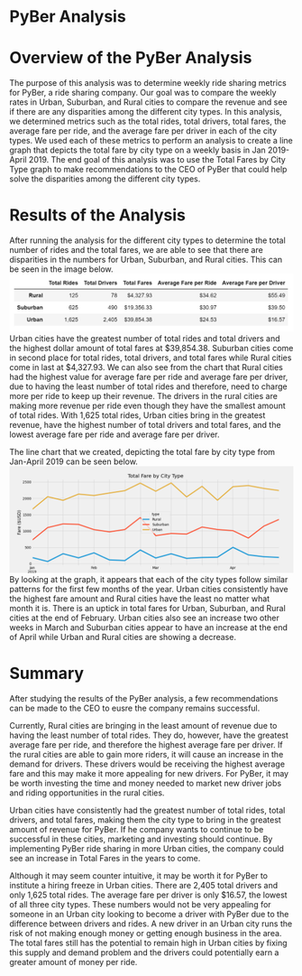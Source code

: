 # PyBer Analysis
# Overview of the PyBer Analysis
The purpose of this analysis was to determine weekly ride sharing metrics for PyBer, a ride sharing company. Our goal was to compare the weekly rates in Urban, Suburban, and Rural cities to compare the revenue and see if there are any disparities among the different city types. In this analysis, we determined metrics such as the total rides, total drivers, total fares, the average fare per ride, and the average fare per driver in each of the city types. We used each of these metrics to perform an analysis to create a line graph that depicts the total fare by city type on a weekly basis in Jan 2019-April 2019. The end goal of this analysis was to use the Total Fares by City Type graph to make recommendations to the CEO of PyBer that could help solve the disparities among the different city types. 
# Results of the Analysis
After running the analysis for the different city types to determine the total number of rides and the total fares, we are able to see that there are disparities in the numbers for Urban, Suburban, and Rural cities. This can be seen in the image below. 
![city_fares](https://github.com/aarce21/PyBer_Analysis/blob/main/Resources/city_fares.PNG)
Urban cities have the greatest number of total rides and total drivers and the highest dollar amount of total fares at $39,854.38. Suburban cities come in second place for total rides, total drivers, and total fares while Rural cities come in last at $4,327.93. We can also see from the chart that Rural cities had the highest value for average fare per ride and average fare per driver, due to having the least number of total rides and therefore, need to charge more per ride to keep up their revenue. The drivers in the rural cities are making more revenue per ride even though they have the smallest amount of total rides. With 1,625 total rides, Urban cities bring in the greatest revenue, have the highest number of total drivers and total fares, and the lowest average fare per ride and average fare per driver. 

The line chart that we created, depicting the total fare by city type from Jan-April 2019 can be seen below. 
![PyBer_fare_summary](https://github.com/aarce21/PyBer_Analysis/blob/main/analysis/PyBer_fare_summary.png)
By looking at the graph, it appears that each of the city types follow similar patterns for the first few months of the year. Urban cities consistently have the highest fare amount and Rural cities have the least no matter what month it is. There is an uptick in total fares for Urban, Suburban, and Rural cities at the end of February. Urban cities also see an increase two other weeks in March and Suburban cities appear to have an increase at the end of April while Urban and Rural cities are showing a decrease. 
# Summary
After studying the results of the PyBer analysis, a few recommendations can be made to the CEO to eusre the company remains successful. 

Currently, Rural cities are bringing in the least amount of revenue due to having the least number of total rides. They do,     however, have the greatest average fare per ride, and therefore the highest average fare per driver. If the rural cities are       able to gain more riders, it will cause an increase in the demand for drivers. These drivers would be receiving the highest       average fare and this may make it more appealing for new drivers. For PyBer, it may be worth investing the time and money         needed to market new driver jobs and riding opportunities in the rural cities.         
    
Urban cities have consistently had the greatest number of total rides, total drivers, and total fares, making them the city type to bring in the greatest amount of revenue for PyBer. If he company wants to continue to be successful in these cities, marketing and investing should continue. By implementing PyBer ride sharing in more Urban cities, the company could see an increase in Total Fares in the years to come. 

Although it may seem counter intuitive, it may be worth it for PyBer to institute a hiring freeze in Urban cities. There are 2,405 total drivers and only 1,625 total rides. The average fare per driver is only $16.57, the lowest of all three city types. These numbers would not be very appealing for someone in an Urban city looking to become a driver with PyBer due to the difference between drivers and rides. A new driver in an Urban city runs the risk of not making enough money or getting enough business in the area. The total fares still has the potential to remain high in Urban cities by fixing this supply and demand problem and the drivers could potentially earn a greater amount of money per ride. 
